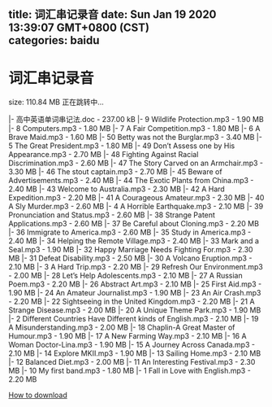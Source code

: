
title: 词汇串记录音
date: Sun Jan 19 2020 13:39:07 GMT+0800 (CST)    
categories: baidu
---

# 词汇串记录音
size: 110.84 MB
 正在跳转中...
 
|- 高中英语单词串记法.doc - 237.00 kB
|- 9 Wildlife Protection.mp3 - 1.90 MB
|- 8 Computers.mp3 - 1.80 MB
|- 7 A Fair Competition.mp3 - 1.80 MB
|- 6 A Brave Maid.mp3 - 1.60 MB
|- 50 Betty was not the Burglar.mp3 - 3.40 MB
|- 5 The Great President.mp3 - 1.80 MB
|- 49 Don’t Assess one by His Appearance.mp3 - 2.70 MB
|- 48 Fighting Against Racial Discrimination.mp3 - 2.60 MB
|- 47 The Story Carved on an Armchair.mp3 - 3.30 MB
|- 46 The stout captain.mp3 - 2.70 MB
|- 45 Beware of Advertisements.mp3 - 2.40 MB
|- 44 The Exotic Plants from China.mp3 - 2.40 MB
|- 43 Welcome to Australia.mp3 - 2.30 MB
|- 42 A Hard Expedition.mp3 - 2.20 MB
|- 41 A Courageous Amateur.mp3 - 2.30 MB
|- 40 A Sly Murder.mp3 - 2.60 MB
|- 4 A Horrible Earthquake.mp3 - 2.10 MB
|- 39 Pronunciation and Status.mp3 - 2.60 MB
|- 38 Strange Patent Applications.mp3 - 2.60 MB
|- 37 Be Careful about Cloning.mp3 - 2.20 MB
|- 36 Immigrate to America.mp3 - 2.60 MB
|- 35 Study in America.mp3 - 2.40 MB
|- 34 Helping the Remote Village.mp3 - 2.40 MB
|- 33 Mark and a Seal.mp3 - 1.90 MB
|- 32 Happy Marriage Needs Fighting For.mp3 - 2.30 MB
|- 31 Defeat Disability.mp3 - 2.50 MB
|- 30 A Volcano Eruption.mp3 - 2.10 MB
|- 3 A Hard Trip.mp3 - 2.20 MB
|- 29 Refresh Our Environment.mp3 - 2.00 MB
|- 28 Let’s Help Adolescents.mp3 - 2.10 MB
|- 27 A Russian Poem.mp3 - 2.20 MB
|- 26 Abstract Art.mp3 - 2.10 MB
|- 25 First Aid.mp3 - 1.90 MB
|- 24 An Amateur Journalist.mp3 - 1.90 MB
|- 23 An Air Crash.mp3 - 2.20 MB
|- 22 Sightseeing in the United Kingdom.mp3 - 2.20 MB
|- 21 A Strange Disease.mp3 - 2.00 MB
|- 20 A Unique Theme Park.mp3 - 1.90 MB
|- 2 Different Countries Have Different kinds of English.mp3 - 2.10 MB
|- 19 A Misunderstanding.mp3 - 2.00 MB
|- 18 Chaplin-A Great Master of Humour.mp3 - 1.90 MB
|- 17 A New Farming Way.mp3 - 2.10 MB
|- 16 A Woman Doctor-Lina.mp3 - 1.90 MB
|- 15 A Journey Across Canada.mp3 - 2.10 MB
|- 14 Explore MKII.mp3 - 1.90 MB
|- 13 Sailing Home.mp3 - 2.10 MB
|- 12 Balanced Diet.mp3 - 2.00 MB
|- 11 An Interesting Festival.mp3 - 2.30 MB
|- 10 My first band.mp3 - 1.80 MB
|- 1 Fall in Love with English.mp3 - 2.20 MB

[How to download](https://bpcam.bemobtrk.com/go/2ceec3aa-1ca2-46d6-b9ff-aaa5c184517c?jno=2698)